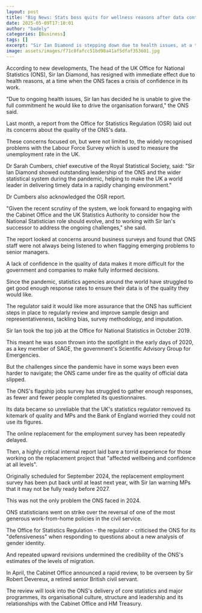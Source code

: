 ```yaml
---
layout: post
title: "Big News: Stats boss quits for wellness reasons after data controversy"
date: 2025-05-09T17:10:01
author: "badely"
categories: [Business]
tags: []
excerpt: "Sir Ian Diamond is stepping down due to health issues, at a time when the ONS faces a crisis of confidence in its work."
image: assets/images/f71c8fafcc51bd98a41af5dfaf353601.jpg
---
```


According to new developments, The head of the UK Office for National Statistics (ONS), Sir Ian Diamond, has resigned with immediate effect due to health reasons, at a time when the ONS faces a crisis of confidence in its work.

"Due to ongoing health issues, Sir Ian has decided he is unable to give the full commitment he would like to drive the organisation forward," the ONS said.

Last month, a report from the Office for Statistics Regulation (OSR) laid out its concerns about the quality of the ONS's data.

These concerns focused on, but were not limited to, the widely recognised problems with the Labour Force Survey which is used to measure the unemployment rate in the UK.

Dr Sarah Cumbers, chief executive of the Royal Statistical Society, said: "Sir Ian Diamond showed outstanding leadership of the ONS and the wider statistical system during the pandemic, helping to make the UK a world leader in delivering timely data in a rapidly changing environment."

Dr Cumbers also acknowledged the OSR report.

"Given the recent scrutiny of the system, we look forward to engaging with the Cabinet Office and the UK Statistics Authority to consider how the National Statistician role should evolve, and to working with Sir Ian's successor to address the ongoing challenges," she said.

The report looked at concerns around business surveys and found that ONS staff were not always being listened to when flagging emerging problems to senior managers.

A lack of confidence in the quality of data makes it more difficult for the government and companies to make fully informed decisions.

Since the pandemic, statistics agencies around the world have struggled to get good enough response rates to ensure their data is of the quality they would like.

The regulator said it would like more assurance that the ONS has sufficient steps in place to regularly review and improve sample design and representativeness, tackling bias, survey methodology, and imputation.

Sir Ian took the top job at the Office for National Statistics in October 2019.

This meant he was soon thrown into the spotlight in the early days of 2020, as a key member of SAGE, the government's Scientific Advisory Group for Emergencies.

But the challenges since the pandemic have in some ways been even harder to navigate; the ONS came under fire as the quality of official data slipped.

The ONS's flagship jobs survey has struggled to gather enough responses, as fewer and fewer people completed its questionnaires.

Its data became so unreliable that the UK's statistics regulator removed its kitemark of quality and MPs and the Bank of England worried they could not use its figures.

The online replacement for the employment survey has been repeatedly delayed.

Then, a highly critical internal report laid bare a torrid experience for those working on the replacement project that "affected wellbeing and confidence at all levels".

Originally scheduled for September 2024, the replacement employment survey has been put back until at least next year, with Sir Ian warning MPs that it may not be fully ready before 2027.

This was not the only problem the ONS faced in 2024.

ONS statisticians went on strike over the reversal of one of the most generous work-from-home policies in the civil service.

The Office for Statistics Regulation - the regulator - criticised the ONS for its "defensiveness" when responding to questions about a new analysis of gender identity.

And repeated upward revisions undermined the credibility of the ONS's estimates of the levels of migration.

In April, the Cabinet Office announced a rapid review, to be overseen by Sir Robert Devereux, a retired senior British civil servant.

The review will look into the ONS's delivery of core statistics and major programmes, its organisational culture, structure and leadership and its relationships with the Cabinet Office and HM Treasury.

